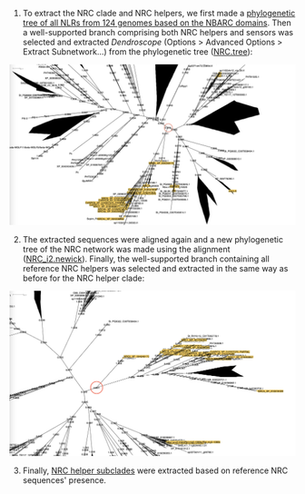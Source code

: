 1. To extract the NRC clade and NRC helpers, we first made a [phylogenetic tree of all NLRs from 124 genomes based on the NBARC domains](phylogenetics/NBARC_ref_filtered.newick). Then a well-supported branch comprising both NRC helpers and sensors was selected and extracted *Dendroscope* (Options > Advanced Options > Extract Subnetwork...) from the phylogenetic tree ([NRC.tree](phylogenetics/NRC.tree)):

![NBARC_all](extras/NBARC_all.png)

2. The extracted sequences were aligned again and a new phylogenetic tree of the NRC network was made using the alignment ([NRC_i2.newick](phylogenetics/NRC_i2.newick)). Finally, the well-supported branch containing all reference NRC helpers was selected and extracted in the same way as before for the NRC helper clade:

![NRC_all](extras/NRC_all.png)

3. Finally, [NRC helper subclades](phylogenetics/clades) were extracted based on reference NRC sequences' presence.
